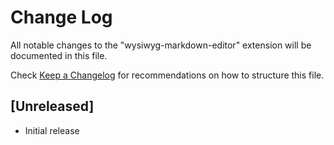 # Change Log

All notable changes to the "wysiwyg-markdown-editor" extension will be documented in this file.

Check [Keep a Changelog](http://keepachangelog.com/) for recommendations on how to structure this file.

## [Unreleased]

- Initial release